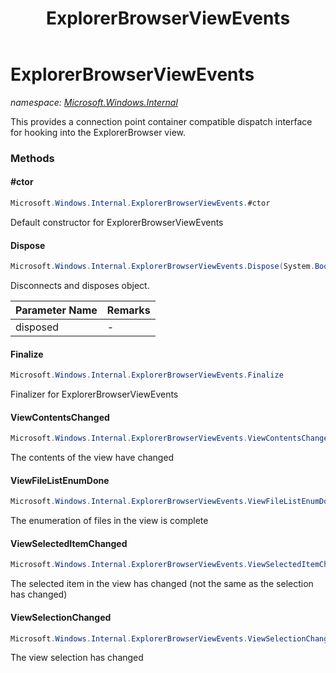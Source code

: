 ﻿---
title: ExplorerBrowserViewEvents
---

# ExplorerBrowserViewEvents
_namespace: [Microsoft.Windows.Internal](N-Microsoft.Windows.Internal.html)_

This provides a connection point container compatible dispatch interface for
 hooking into the ExplorerBrowser view.

### Methods

#### #ctor
```csharp
Microsoft.Windows.Internal.ExplorerBrowserViewEvents.#ctor
```
Default constructor for ExplorerBrowserViewEvents

#### Dispose
```csharp
Microsoft.Windows.Internal.ExplorerBrowserViewEvents.Dispose(System.Boolean)
```
Disconnects and disposes object.

|Parameter Name|Remarks|
|--------------|-------|
|disposed|-|


#### Finalize
```csharp
Microsoft.Windows.Internal.ExplorerBrowserViewEvents.Finalize
```
Finalizer for ExplorerBrowserViewEvents

#### ViewContentsChanged
```csharp
Microsoft.Windows.Internal.ExplorerBrowserViewEvents.ViewContentsChanged
```
The contents of the view have changed

#### ViewFileListEnumDone
```csharp
Microsoft.Windows.Internal.ExplorerBrowserViewEvents.ViewFileListEnumDone
```
The enumeration of files in the view is complete

#### ViewSelectedItemChanged
```csharp
Microsoft.Windows.Internal.ExplorerBrowserViewEvents.ViewSelectedItemChanged
```
The selected item in the view has changed (not the same as the selection has changed)

#### ViewSelectionChanged
```csharp
Microsoft.Windows.Internal.ExplorerBrowserViewEvents.ViewSelectionChanged
```
The view selection has changed




